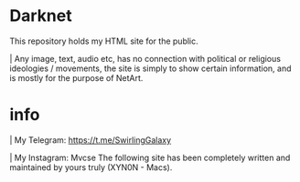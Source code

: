 # Darknet

This repository holds my HTML site for the public.

| Any image, text, audio etc, has no connection with political or religious ideologies / movements, the site is simply to show certain information, and is mostly for the purpose of NetArt. 


# info

| My Telegram: https://t.me/SwirlingGalaxy

| My Instagram: Mvcse
The following site has been completely written and maintained by yours truly (XYN0N - Macs).
